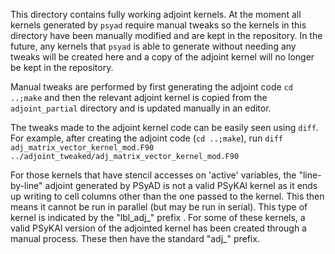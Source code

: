 <!--
BSD 3-Clause License

Copyright (c) 2023-2025, Science and Technology Facilities Council.
All rights reserved.

Redistribution and use in source and binary forms, with or without
modification, are permitted provided that the following conditions are met:

* Redistributions of source code must retain the above copyright notice, this
  list of conditions and the following disclaimer.

* Redistributions in binary form must reproduce the above copyright notice,
  this list of conditions and the following disclaimer in the documentation
  and/or other materials provided with the distribution.

* Neither the name of the copyright holder nor the names of its
  contributors may be used to endorse or promote products derived from
  this software without specific prior written permission.

THIS SOFTWARE IS PROVIDED BY THE COPYRIGHT HOLDERS AND CONTRIBUTORS
"AS IS" AND ANY EXPRESS OR IMPLIED WARRANTIES, INCLUDING, BUT NOT
LIMITED TO, THE IMPLIED WARRANTIES OF MERCHANTABILITY AND FITNESS
FOR A PARTICULAR PURPOSE ARE DISCLAIMED. IN NO EVENT SHALL THE
COPYRIGHT HOLDER OR CONTRIBUTORS BE LIABLE FOR ANY DIRECT, INDIRECT,
INCIDENTAL, SPECIAL, EXEMPLARY, OR CONSEQUENTIAL DAMAGES (INCLUDING,
BUT NOT LIMITED TO, PROCUREMENT OF SUBSTITUTE GOODS OR SERVICES;
LOSS OF USE, DATA, OR PROFITS; OR BUSINESS INTERRUPTION) HOWEVER
CAUSED AND ON ANY THEORY OF LIABILITY, WHETHER IN CONTRACT, STRICT
LIABILITY, OR TORT (INCLUDING NEGLIGENCE OR OTHERWISE) ARISING IN
ANY WAY OUT OF THE USE OF THIS SOFTWARE, EVEN IF ADVISED OF THE
POSSIBILITY OF SUCH DAMAGE.

Authors: R. W. Ford and A. R. Porter, STFC Daresbury Lab
-->

This directory contains fully working adjoint kernels. At the moment
all kernels generated by `psyad` require manual tweaks so the kernels
in this directory have been manually modified and are kept in the
repository. In the future, any kernels that `psyad` is able to
generate without needing any tweaks will be created here and a copy of
the adjoint kernel will no longer be kept in the repository.

Manual tweaks are performed by first generating the adjoint code `cd
..;make` and then the relevant adjoint kernel is copied from the
`adjoint_partial` directory and is updated manually in an editor.

The tweaks made to the adjoint kernel code can be easily seen using
`diff`. For example, after creating the adjoint code (`cd ..;make`),
run `diff adj_matrix_vector_kernel_mod.F90
../adjoint_tweaked/adj_matrix_vector_kernel_mod.F90`

For those kernels that have stencil accesses on 'active' variables,
the "line-by-line" adjoint generated by PSyAD is not a valid
PSyKAl kernel as it ends up writing to cell columns other than
the one passed to the kernel. This then means it cannot be run in
parallel (but may be run in serial). This type of kernel is
indicated by the "lbl_adj_" prefix . For some of these kernels, a
valid PSyKAl version of the adjointed kernel has been created
through a manual process. These then have the standard "adj_"
prefix.

